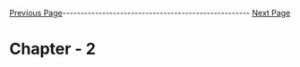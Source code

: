 

[Previous Page]()---------------------------------------------------- [Next Page]()



# Chapter - 2 

## 


